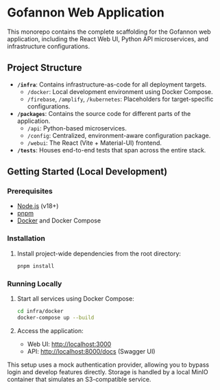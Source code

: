 # Gofannon Web Application

This monorepo contains the complete scaffolding for the Gofannon web application, including the React Web UI, Python API microservices, and infrastructure configurations.

## Project Structure

- **`/infra`**: Contains infrastructure-as-code for all deployment targets.
  - `/docker`: Local development environment using Docker Compose.
  - `/firebase`, `/amplify`, `/kubernetes`: Placeholders for target-specific configurations.
- **`/packages`**: Contains the source code for different parts of the application.
  - `/api`: Python-based microservices.
  - `/config`: Centralized, environment-aware configuration package.
  - `/webui`: The React (Vite + Material-UI) frontend.
- **`/tests`**: Houses end-to-end tests that span across the entire stack.

## Getting Started (Local Development)

### Prerequisites

- [Node.js](https://nodejs.org/en/) (v18+)
- [pnpm](https://pnpm.io/installation)
- [Docker](https://www.docker.com/products/docker-desktop/) and Docker Compose

### Installation

1.  Install project-wide dependencies from the root directory:
    ```bash
    pnpm install
    ```

### Running Locally

1.  Start all services using Docker Compose:
    ```bash
    cd infra/docker
    docker-compose up --build
    ```

2.  Access the application:
    - Web UI: [http://localhost:3000](http://localhost:3000)
    - API: [http://localhost:8000/docs](http://localhost:8000/docs) (Swagger UI)

This setup uses a mock authentication provider, allowing you to bypass login and develop features directly. Storage is handled by a local MinIO container that simulates an S3-compatible service.